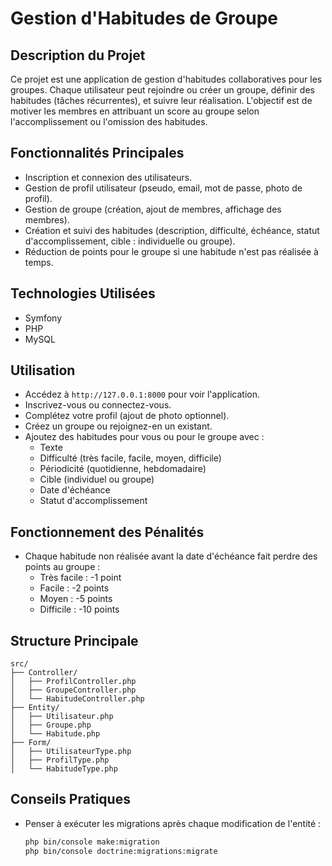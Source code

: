 # Gestion d'Habitudes de Groupe

## Description du Projet
Ce projet est une application de gestion d'habitudes collaboratives pour les groupes. Chaque utilisateur peut rejoindre ou créer un groupe, définir des habitudes (tâches récurrentes), et suivre leur réalisation. L'objectif est de motiver les membres en attribuant un score au groupe selon l'accomplissement ou l'omission des habitudes.

## Fonctionnalités Principales
- Inscription et connexion des utilisateurs.
- Gestion de profil utilisateur (pseudo, email, mot de passe, photo de profil).
- Gestion de groupe (création, ajout de membres, affichage des membres).
- Création et suivi des habitudes (description, difficulté, échéance, statut d'accomplissement, cible : individuelle ou groupe).
- Réduction de points pour le groupe si une habitude n'est pas réalisée à temps.

## Technologies Utilisées
- Symfony
- PHP
- MySQL

## Utilisation
- Accédez à `http://127.0.0.1:8000` pour voir l'application.
- Inscrivez-vous ou connectez-vous.
- Complétez votre profil (ajout de photo optionnel).
- Créez un groupe ou rejoignez-en un existant.
- Ajoutez des habitudes pour vous ou pour le groupe avec :
  - Texte
  - Difficulté (très facile, facile, moyen, difficile)
  - Périodicité (quotidienne, hebdomadaire)
  - Cible (individuel ou groupe)
  - Date d'échéance
  - Statut d'accomplissement

## Fonctionnement des Pénalités
- Chaque habitude non réalisée avant la date d'échéance fait perdre des points au groupe :
  - Très facile : -1 point
  - Facile : -2 points
  - Moyen : -5 points
  - Difficile : -10 points

## Structure Principale
```
src/
├── Controller/
│   ├── ProfilController.php
│   ├── GroupeController.php
│   └── HabitudeController.php
├── Entity/
│   ├── Utilisateur.php
│   ├── Groupe.php
│   └── Habitude.php
├── Form/
│   ├── UtilisateurType.php
│   ├── ProfilType.php
│   └── HabitudeType.php
```
## Conseils Pratiques
- Penser à exécuter les migrations après chaque modification de l'entité :
  ```bash
  php bin/console make:migration
  php bin/console doctrine:migrations:migrate
